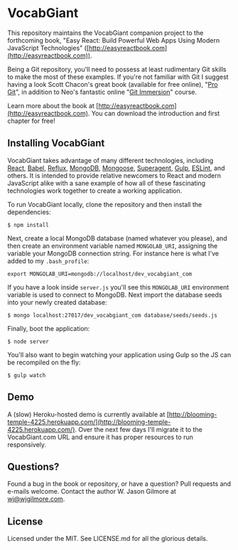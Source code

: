 # VocabGiant

This repository maintains the VocabGiant companion project to the forthcoming book, "Easy React: Build Powerful Web Apps Using Modern JavaScript Technologies" ([http://easyreactbook.com](http://easyreactbook.com)).

Being a Git repository, you'll need to possess at least rudimentary Git skills to make the most of these examples. If you're not familiar with Git I suggest having a look Scott Chacon's great book (available for free online), "[Pro Git](https://git-scm.com/book)", in addition to Neo's fantastic online "[Git Immersion](http://gitimmersion.com/)" course.

Learn more about the book at [http://easyreactbook.com](http://easyreactbook.com). You can download the introduction and first chapter for free!

## Installing VocabGiant

VocabGiant takes advantage of many different technologies, including [React](https://facebook.github.io/react/), [Babel](https://babeljs.io/), [Reflux](https://github.com/spoike/refluxjs), [MongoDB](https://www.mongodb.org/), [Mongoose](http://mongoosejs.com/), [Superagent](https://github.com/visionmedia/superagent), [Gulp](http://gulpjs.com/), [ESLint](http://eslint.org/), and others. It is intended to provide relative newcomers to React and modern JavaScript alike with a sane example of how all of these fascinating technologies work together to create a working application.

To run VocabGiant locally, clone the repository and then install the dependencies:

	$ npm install

Next, create a local MongoDB database (named whatever you please), and then create an environment variable named `MONGOLAB_URI`, assigning the variable your MongoDB connection string. For instance here is what I've added to my `.bash_profile`:

	export MONGOLAB_URI=mongodb://localhost/dev_vocabgiant_com

If you have a look inside `server.js` you'll see this `MONGOLAB_URI` environment variable is used to connect to MongoDB. Next import the database seeds into your newly created database:

	$ mongo localhost:27017/dev_vocabgiant_com database/seeds/seeds.js

Finally, boot the application:

	$ node server

You'll also want to begin watching your application using Gulp so the JS can be recompiled on the fly:

	$ gulp watch

## Demo

A (slow) Heroku-hosted demo is currently available at [http://blooming-temple-4225.herokuapp.com/](http://blooming-temple-4225.herokuapp.com/). Over the next few days I'll migrate it to the VocabGiant.com URL and ensure it has proper resources to run responsively.

## Questions?

Found a bug in the book or repository, or have a question? Pull requests and e-mails welcome. Contact the author W. Jason Gilmore at wj@wjgilmore.com.

## License

Licensed under the MIT. See LICENSE.md for all the glorious details.
